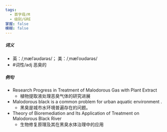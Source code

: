 ```yaml
---
tags:
  - 首字母/M
  - 级别/GRE
掌握: false
模糊: false
---
```

##### 词义
- 英：/ˌmælˈəʊdərəs/； 美：/ˌmælˈoʊdərəs/
- #词性/adj  恶臭的
##### 例句
- Research Progress in Treatment of Malodorous Gas with Plant Extract
	- 植物提取液处理恶臭气体的研究进展
- Malodorous black is a common problem for urban aquatic environment .
	- 黑臭是城市水环境普遍存在的问题。
- Theory of Bioremediation and Its Application of Treatment on Malodorous Black River
	- 生物修复原理及其在黑臭水体治理中的应用
